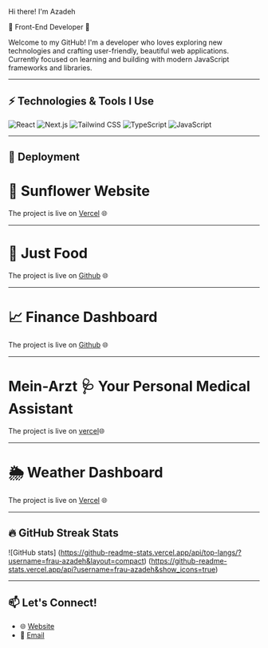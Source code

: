 Hi there! I'm Azadeh

🌻 Front-End Developer 🌻

Welcome to my GitHub! I'm a developer who loves exploring new technologies and crafting user-friendly, beautiful web applications. Currently focused on learning and building with modern JavaScript frameworks and libraries.

---

## ⚡ Technologies & Tools I Use

![React](https://img.shields.io/badge/-React-61DAFB?style=flat&logo=react&logoColor=white)
![Next.js](https://img.shields.io/badge/-Next.js-000000?style=flat&logo=nextdotjs&logoColor=white)
![Tailwind CSS](https://img.shields.io/badge/-Tailwind%20CSS-38B2AC?style=flat&logo=tailwind-css&logoColor=white)
![TypeScript](https://img.shields.io/badge/-TypeScript-3178C6?style=flat&logo=typescript&logoColor=white)
![JavaScript](https://img.shields.io/badge/-JavaScript-F7DF1E?style=flat&logo=javascript&logoColor=black)

---

## 🚀 Deployment

# 🌻 **Sunflower Website**
The project is live on [Vercel](https://sunflowerdev.vercel.app/) 🌐 

---
# 🍔 Just Food
The project is live on [Github](https://github.com/frau-azadeh/just-food) 🌐 

---
# 📈 **Finance Dashboard**
The project is live on [Github](https://github.com/frau-azadeh/finance-bourse) 🌐 

---

# Mein-Arzt  🩺 Your Personal Medical Assistant
The project is live on [vercel](https://mein-arzt.vercel.app/)🌐

---

# 🌦️ Weather Dashboard
The project is live on [Vercel](https://weather-ashy-three-72.vercel.app/) 🌐 

---

## 🔥 GitHub Streak Stats
![GitHub stats]
(https://github-readme-stats.vercel.app/api/top-langs/?username=frau-azadeh&layout=compact)
(https://github-readme-stats.vercel.app/api?username=frau-azadeh&show_icons=true)

---
## 📫 Let's Connect!

- 🌐 [Website](https://sunflower-dev.com)
- 📧 [Email](designweb.azadeh@gmail.com)

